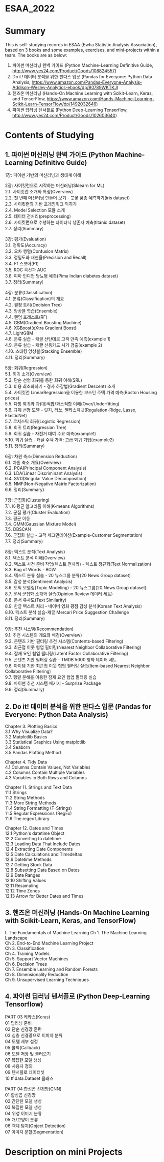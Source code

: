 # ESAA_2022

# Summary
This is self-studying records in ESAA (Ewha Statistic Analysis Association), based on 3 books and some examples, exercises, and mini-projects within a team.
The books are as below:
1. 파이썬 머신러닝 완벽 가이드 (Python Machine-Learning Definitive Guide, http://www.yes24.com/Product/Goods/108824557)
2. Do it! 데이터 분석을 위한 판다스 입문 (Pandas for Everyone: Python Data Analysis, https://www.amazon.com/Pandas-Everyone-Analysis-Addison-Wesley-Analytics-ebook/dp/B0789WKTKJ)
3. 핸즈온 머신러닝 (Hands-On Machine Learning with Scikit-Learn, Keras, and TensorFlow, https://www.amazon.com/Hands-Machine-Learning-Scikit-Learn-TensorFlow/dp/1492032646)
4. 파이썬 딥러닝 텐서플로 (Python Deep-Learning Tensorflow, http://www.yes24.com/Product/Goods/102603640)


# Contents of Studying

## 1. 파이썬 머신러닝 완벽 가이드 (Python Machine-Learning Definitive Guide)

1장: 파이썬 기반의 머신러닝과 생태계 이해

2장: 사이킷런으로 시작하는 머신러닝(Sklearn for ML)   
2.1. 사이킷런 소개와 특징(Overview)     
2.2. 첫 번째 머신러닝 만들어 보기 - 붓꽃 품종 예측하기(iris dataset)   
2.3. 사이킷런의 기반 프레임워크 익히기     
2.4. Model Selection 모듈 소개    
2.5. 데이터 전처리(preprocessing)   
2.6. 사이킷런으로 수행하는 타이타닉 생존자 예측(titanic dataset)   
2.7. 정리(Summary)  

3장: 평가(Evaluation)  
3.1. 정확도(Accuracy)   
3.2. 오차 행렬(Confusion Matrix)  
3.3. 정밀도와 재현율(Precision and Recall)  
3.4. F1 스코어(F1)  
3.5. ROC 곡선과 AUC  
3.6. 피마 인디언 당뇨병 예측(Pima Indian diabetes dataset)  
3.7. 정리(Summary)  

4장: 분류(Classification)   
4.1. 분류(Classification)의 개요  
4.2. 결정 트리(Decision Tree)  
4.3. 앙상블 학습(Ensemble)  
4.4. 랜덤 포레스트(RF)  
4.5. GBM(Gradient Boosting Machine)  
4.6. XGBoost(eXtra Gradient Boost)  
4.7. LightGBM  
4.8. 분류 실습 - 캐글 산탄데르 고객 만족 예측(example 1)  
4.9. 분류 실습 - 캐글 신용카드 사기 검출(example 2)  
4.10. 스태킹 앙상블(Stacking Ensemble)  
4.11. 정리(Summary)    

5장: 회귀(Regression)   
5.1. 회귀 소개(Overview)  
5.2. 단순 선형 회귀를 통한 회귀 이해(SRL)  
5.3. 비용 최소화하기 - 경사 하강법(Gradient Descent) 소개  
5.4. 사이킷런 LinearRegression을 이용한 보스턴 주택 가격 예측(Boston Housing prices)  
5.5. 다항 회귀와 과(대)적합/과소적합 이해(Over/Underfitting)  
5.6. 규제 선형 모델 - 릿지, 라쏘, 엘라스틱넷(Regulation-Ridge, Lasso, ElasticNet)    
5.7. 로지스틱 회귀(Logistic Regression)  
5.8. 회귀 트리(Regression Tree)    
5.9. 회귀 실습 - 자전거 대여 수요 예측(example1)  
5.10. 회귀 실습 - 캐글 주택 가격: 고급 회귀 기법(example2)  
5.11. 정리(Summary)  

6장: 차원 축소(Dimension Reduction)  
6.1. 차원 축소 개요(Overview)  
6.2. PCA(Principal Component Analysis)  
6.3. LDA(Linear Discriminant Analysis)  
6.4. SVD(Singular Value Decomposition)  
6.5. NMF(Non-Negative Matrix Factorization)  
6.6. 정리(Summary)   

7장: 군집화(Clustering)  
7.1. K-평균 알고리즘 이해(K-means Algorithms)  
7.2. 군집 평가(Cluster Evaluation)  
7.3. 평균 이동    
7.4. GMM(Gaussian Mixture Model)  
7.5. DBSCAN  
7.6. 군집화 실습 - 고객 세그먼테이션(Example-Customer Segmentation)    
7.7. 정리(Summary)  

8장: 텍스트 분석(Text Analysis)  
8.1. 텍스트 분석 이해(Overview)  
8.2. 텍스트 사전 준비 작업(텍스트 전처리) - 텍스트 정규화(Text Normalization)  
8.3. Bag of Words - BOW  
8.4. 텍스트 분류 실습 - 20 뉴스그룹 분류(20 News Group dataset)  
8.5. 감성 분석(Sentiment Analysis)    
8.6. 토픽 모델링(Topic Modeling) - 20 뉴스그룹(20 News Group dataset)  
8.7. 문서 군집화 소개와 실습(Opinion Review 데이터 세트)  
8.8. 문서 유사도(Text Similarity)     
8.9. 한글 텍스트 처리 - 네이버 영화 평점 감성 분석(Korean Text Analysis)  
8.10. 텍스트 분석 실습-캐글 Mercari Price Suggestion Challenge   
8.11. 정리(Summary)  

9장: 추천 시스템(Recommendation)  
9.1. 추천 시스템의 개요와 배경(Overview)  
9.2. 콘텐츠 기반 필터링 추천 시스템(Contents-based Filtering)  
9.3. 최근접 이웃 협업 필터링(Nearest Neighbor Collaborative Filtering)  
9.4. 잠재 요인 협업 필터링(Latent Factor Collaborative Filtering)  
9.5. 콘텐츠 기반 필터링 실습 - TMDB 5000 영화 데이터 세트   
9.6. 아이템 기반 최근접 이웃 협업 필터링 실습(Item-based Nearest Neighbor Collaborative Filtering)   
9.7. 행렬 분해를 이용한 잠재 요인 협업 필터링 실습   
9.8. 파이썬 추천 시스템 패키지 - Surprise Package   
9.9. 정리(Summary)  



## 2. Do it! 데이터 분석을 위한 판다스 입문 (Pandas for Everyone: Python Data Analysis)


Chapter 3. Plotting Basics   
3.1 Why Visualize Data?       
3.2 Matplotlib Basics      
3.3 Statistical Graphics Using matplotlib      
3.4 Seaborn      
3.5 Pandas Plotting Method      

Chapter 4. Tidy Data      
4.1 Columns Contain Values, Not Variables      
4.2 Columns Contain Multiple Variables      
4.3 Variables in Both Rows and Columns      

Chapter 11. Strings and Text Data     
11.1 Strings       
11.2 String Methods      
11.3 More String Methods      
11.4 String Formatting (F-Strings)       
11.5 Regular Expressions (RegEx)      
11.6 The regex Library      

Chapter 12. Dates and Times      
12.1 Python's datetime Object      
12.2 Converting to datetime      
12.3 Loading Data That Include Dates      
12.4 Extracting Date Components      
12.5 Date Calculations and Timedeltas      
12.6 Datetime Methods      
12.7 Getting Stock Data         
12.8 Subsetting Data Based on Dates    
12.9 Date Ranges      
12.10 Shifting Values      
12.11 Resampling      
12.12 Time Zones       
12.13 Arrow for Better Dates and Times      


## 3. 핸즈온 머신러닝 (Hands-On Machine Learning with Scikit-Learn, Keras, and TensorFlow)

I. The Fundamentals of Machine Learning
Ch 1. The Machine Learning Landscape  
Ch 2. End-to-End Machine Learning Project  
Ch 3. Classification  
Ch 4. Training Models  
Ch 5. Support Vector Machines    
Ch 6. Decision Trees  
Ch 7. Ensemble Learning and Random Forests  
Ch 8. Dimensionality Reduction  
Ch 9. Unsupervised Learning Techniques  

## 4. 파이썬 딥러닝 텐서플로 (Python Deep-Learning Tensorflow)

PART 03 케라스(Keras)  
01 딥러닝 준비  
02 단순 신경망 훈련  
03 심층 신경망으로 이미지 분류  
04 모델 세부 설정  
05 콜백(Callback)  
06 모델 저장 및 불러오기  
07 복잡한 모델 생성  
08 사용자 정의  
09 텐서플로 데이터셋  
10 tf.data.Dataset 클래스  

PART 04 합성곱 신경망(CNN)  
01 합성곱 신경망  
02 간단한 모델 생성  
03 복잡한 모델 생성  
04 위성 이미지 분류  
05 개/고양이 분류  
06 객체 탐지(Object Detection)  
07 이미지 분할(Segmentation)  


# Description on mini Projects
